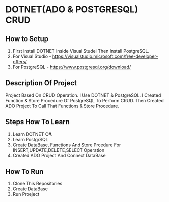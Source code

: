 # DOTNET(ADO & POSTGRESQL) CRUD
## How to Setup
  1. First Install DOTNET Inside Visual Studei Then Install PostgreSQL.
  2. For Visual Studio - https://visualstudio.microsoft.com/free-developer-offers/
  3. For PostgreSQL - https://www.postgresql.org/download/

## Description Of Project
Project Based On CRUD Operation. I Use DOTNET & PostgreSQL. I Created Function & Store Procedure Of PostgreSQL To Perform CRUD. Then Created ADO Project To Call That Functions & Store Procedure.

## Steps How To Learn
  1. Learn DOTNET C#.
  2. Learn PostgrSQL
  3. Create DataBase, Functions And Store Prcedure For INSERT,UPDATE,DELETE,SELECT Operation
  4. Created ADO Project And Connect DataBase

## How To Run
  1. Clone This Repositories
  2. Create DataBase
  3. Run Proeject
